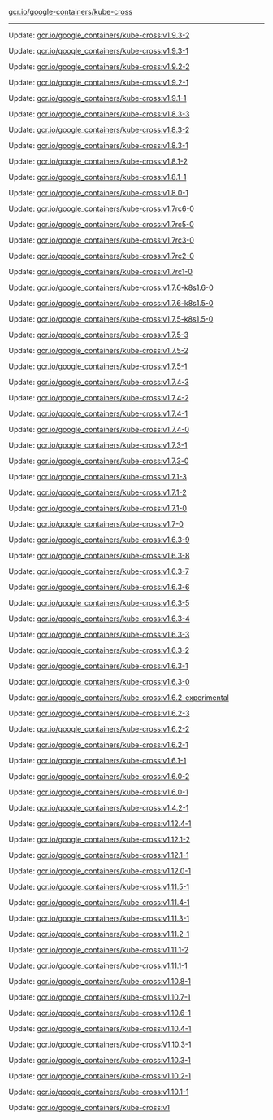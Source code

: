 [gcr.io/google-containers/kube-cross](https://hub.docker.com/r/cruse/kube-cross/tags/) 

----
Update: [gcr.io/google_containers/kube-cross:v1.9.3-2](https://hub.docker.com/r/cruse/kube-cross/tags/)

Update: [gcr.io/google_containers/kube-cross:v1.9.3-1](https://hub.docker.com/r/cruse/kube-cross/tags/)

Update: [gcr.io/google_containers/kube-cross:v1.9.2-2](https://hub.docker.com/r/cruse/kube-cross/tags/)

Update: [gcr.io/google_containers/kube-cross:v1.9.2-1](https://hub.docker.com/r/cruse/kube-cross/tags/)

Update: [gcr.io/google_containers/kube-cross:v1.9.1-1](https://hub.docker.com/r/cruse/kube-cross/tags/)

Update: [gcr.io/google_containers/kube-cross:v1.8.3-3](https://hub.docker.com/r/cruse/kube-cross/tags/)

Update: [gcr.io/google_containers/kube-cross:v1.8.3-2](https://hub.docker.com/r/cruse/kube-cross/tags/)

Update: [gcr.io/google_containers/kube-cross:v1.8.3-1](https://hub.docker.com/r/cruse/kube-cross/tags/)

Update: [gcr.io/google_containers/kube-cross:v1.8.1-2](https://hub.docker.com/r/cruse/kube-cross/tags/)

Update: [gcr.io/google_containers/kube-cross:v1.8.1-1](https://hub.docker.com/r/cruse/kube-cross/tags/)

Update: [gcr.io/google_containers/kube-cross:v1.8.0-1](https://hub.docker.com/r/cruse/kube-cross/tags/)

Update: [gcr.io/google_containers/kube-cross:v1.7rc6-0](https://hub.docker.com/r/cruse/kube-cross/tags/)

Update: [gcr.io/google_containers/kube-cross:v1.7rc5-0](https://hub.docker.com/r/cruse/kube-cross/tags/)

Update: [gcr.io/google_containers/kube-cross:v1.7rc3-0](https://hub.docker.com/r/cruse/kube-cross/tags/)

Update: [gcr.io/google_containers/kube-cross:v1.7rc2-0](https://hub.docker.com/r/cruse/kube-cross/tags/)

Update: [gcr.io/google_containers/kube-cross:v1.7rc1-0](https://hub.docker.com/r/cruse/kube-cross/tags/)

Update: [gcr.io/google_containers/kube-cross:v1.7.6-k8s1.6-0](https://hub.docker.com/r/cruse/kube-cross/tags/)

Update: [gcr.io/google_containers/kube-cross:v1.7.6-k8s1.5-0](https://hub.docker.com/r/cruse/kube-cross/tags/)

Update: [gcr.io/google_containers/kube-cross:v1.7.5-k8s1.5-0](https://hub.docker.com/r/cruse/kube-cross/tags/)

Update: [gcr.io/google_containers/kube-cross:v1.7.5-3](https://hub.docker.com/r/cruse/kube-cross/tags/)

Update: [gcr.io/google_containers/kube-cross:v1.7.5-2](https://hub.docker.com/r/cruse/kube-cross/tags/)

Update: [gcr.io/google_containers/kube-cross:v1.7.5-1](https://hub.docker.com/r/cruse/kube-cross/tags/)

Update: [gcr.io/google_containers/kube-cross:v1.7.4-3](https://hub.docker.com/r/cruse/kube-cross/tags/)

Update: [gcr.io/google_containers/kube-cross:v1.7.4-2](https://hub.docker.com/r/cruse/kube-cross/tags/)

Update: [gcr.io/google_containers/kube-cross:v1.7.4-1](https://hub.docker.com/r/cruse/kube-cross/tags/)

Update: [gcr.io/google_containers/kube-cross:v1.7.4-0](https://hub.docker.com/r/cruse/kube-cross/tags/)

Update: [gcr.io/google_containers/kube-cross:v1.7.3-1](https://hub.docker.com/r/cruse/kube-cross/tags/)

Update: [gcr.io/google_containers/kube-cross:v1.7.3-0](https://hub.docker.com/r/cruse/kube-cross/tags/)

Update: [gcr.io/google_containers/kube-cross:v1.7.1-3](https://hub.docker.com/r/cruse/kube-cross/tags/)

Update: [gcr.io/google_containers/kube-cross:v1.7.1-2](https://hub.docker.com/r/cruse/kube-cross/tags/)

Update: [gcr.io/google_containers/kube-cross:v1.7.1-0](https://hub.docker.com/r/cruse/kube-cross/tags/)

Update: [gcr.io/google_containers/kube-cross:v1.7-0](https://hub.docker.com/r/cruse/kube-cross/tags/)

Update: [gcr.io/google_containers/kube-cross:v1.6.3-9](https://hub.docker.com/r/cruse/kube-cross/tags/)

Update: [gcr.io/google_containers/kube-cross:v1.6.3-8](https://hub.docker.com/r/cruse/kube-cross/tags/)

Update: [gcr.io/google_containers/kube-cross:v1.6.3-7](https://hub.docker.com/r/cruse/kube-cross/tags/)

Update: [gcr.io/google_containers/kube-cross:v1.6.3-6](https://hub.docker.com/r/cruse/kube-cross/tags/)

Update: [gcr.io/google_containers/kube-cross:v1.6.3-5](https://hub.docker.com/r/cruse/kube-cross/tags/)

Update: [gcr.io/google_containers/kube-cross:v1.6.3-4](https://hub.docker.com/r/cruse/kube-cross/tags/)

Update: [gcr.io/google_containers/kube-cross:v1.6.3-3](https://hub.docker.com/r/cruse/kube-cross/tags/)

Update: [gcr.io/google_containers/kube-cross:v1.6.3-2](https://hub.docker.com/r/cruse/kube-cross/tags/)

Update: [gcr.io/google_containers/kube-cross:v1.6.3-1](https://hub.docker.com/r/cruse/kube-cross/tags/)

Update: [gcr.io/google_containers/kube-cross:v1.6.3-0](https://hub.docker.com/r/cruse/kube-cross/tags/)

Update: [gcr.io/google_containers/kube-cross:v1.6.2-experimental](https://hub.docker.com/r/cruse/kube-cross/tags/)

Update: [gcr.io/google_containers/kube-cross:v1.6.2-3](https://hub.docker.com/r/cruse/kube-cross/tags/)

Update: [gcr.io/google_containers/kube-cross:v1.6.2-2](https://hub.docker.com/r/cruse/kube-cross/tags/)

Update: [gcr.io/google_containers/kube-cross:v1.6.2-1](https://hub.docker.com/r/cruse/kube-cross/tags/)

Update: [gcr.io/google_containers/kube-cross:v1.6.1-1](https://hub.docker.com/r/cruse/kube-cross/tags/)

Update: [gcr.io/google_containers/kube-cross:v1.6.0-2](https://hub.docker.com/r/cruse/kube-cross/tags/)

Update: [gcr.io/google_containers/kube-cross:v1.6.0-1](https://hub.docker.com/r/cruse/kube-cross/tags/)

Update: [gcr.io/google_containers/kube-cross:v1.4.2-1](https://hub.docker.com/r/cruse/kube-cross/tags/)

Update: [gcr.io/google_containers/kube-cross:v1.12.4-1](https://hub.docker.com/r/cruse/kube-cross/tags/)

Update: [gcr.io/google_containers/kube-cross:v1.12.1-2](https://hub.docker.com/r/cruse/kube-cross/tags/)

Update: [gcr.io/google_containers/kube-cross:v1.12.1-1](https://hub.docker.com/r/cruse/kube-cross/tags/)

Update: [gcr.io/google_containers/kube-cross:v1.12.0-1](https://hub.docker.com/r/cruse/kube-cross/tags/)

Update: [gcr.io/google_containers/kube-cross:v1.11.5-1](https://hub.docker.com/r/cruse/kube-cross/tags/)

Update: [gcr.io/google_containers/kube-cross:v1.11.4-1](https://hub.docker.com/r/cruse/kube-cross/tags/)

Update: [gcr.io/google_containers/kube-cross:v1.11.3-1](https://hub.docker.com/r/cruse/kube-cross/tags/)

Update: [gcr.io/google_containers/kube-cross:v1.11.2-1](https://hub.docker.com/r/cruse/kube-cross/tags/)

Update: [gcr.io/google_containers/kube-cross:v1.11.1-2](https://hub.docker.com/r/cruse/kube-cross/tags/)

Update: [gcr.io/google_containers/kube-cross:v1.11.1-1](https://hub.docker.com/r/cruse/kube-cross/tags/)

Update: [gcr.io/google_containers/kube-cross:v1.10.8-1](https://hub.docker.com/r/cruse/kube-cross/tags/)

Update: [gcr.io/google_containers/kube-cross:v1.10.7-1](https://hub.docker.com/r/cruse/kube-cross/tags/)

Update: [gcr.io/google_containers/kube-cross:v1.10.6-1](https://hub.docker.com/r/cruse/kube-cross/tags/)

Update: [gcr.io/google_containers/kube-cross:v1.10.4-1](https://hub.docker.com/r/cruse/kube-cross/tags/)

Update: [gcr.io/google_containers/kube-cross:V1.10.3-1](https://hub.docker.com/r/cruse/kube-cross/tags/)

Update: [gcr.io/google_containers/kube-cross:v1.10.3-1](https://hub.docker.com/r/cruse/kube-cross/tags/)

Update: [gcr.io/google_containers/kube-cross:v1.10.2-1](https://hub.docker.com/r/cruse/kube-cross/tags/)

Update: [gcr.io/google_containers/kube-cross:v1.10.1-1](https://hub.docker.com/r/cruse/kube-cross/tags/)

Update: [gcr.io/google_containers/kube-cross:v1](https://hub.docker.com/r/cruse/kube-cross/tags/)

